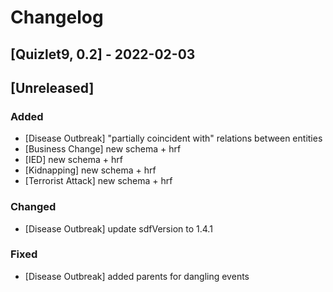# Changelog 

## [Quizlet9, 0.2] - 2022-02-03

## [Unreleased]
### Added 
- [Disease Outbreak] "partially coincident with" relations between entities 
- [Business Change] new schema + hrf 
- [IED] new schema + hrf 
- [Kidnapping] new schema + hrf 
- [Terrorist Attack] new schema + hrf 

### Changed 
- [Disease Outbreak] update sdfVersion to 1.4.1

### Fixed
- [Disease Outbreak] added parents for dangling events 
